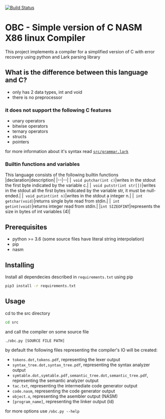 [![Build Status](https://travis-ci.com/llpinokio/obc.png?branch=master)](https://travis-ci.com/llpinokio/obc)
# OBC - Simple version of C NASM X86 linux Compiler
This project implements a compiler for a simplified version of C with error recovery
using python and Lark parsing library

## What is the difference between this language and C?
* only has 2 data types, int and void
* there is no preprocessor

### it does not support the following C features
* unary operators
* bitwise operators
* ternary operators
* structs
* pointers

for more information about it's syntax read [`src/grammar.lark`](src/grammar.lark)

### Builtin functions and variables
This language consists of the following builtin functions
|declaration|description|
|--|--|
|``` void putchar(int c)```|writes in the stdout the first byte indicated by the variable c.|
|``` void putstr(int str[])```|writes in the stdout all the first bytes indicated by the variable str, it must be null-ended.|
|``` void putint(int n)```|writes in the stdout a integer n.|
|``` int getchar(void)```|returns single byte read from stdin.|
|``` int getint(void)```|returns integer read from stdin.|
|```int SIZEOFINT```|represents the size in bytes of int variables (4)|


## Prerequisites

* python >= 3.6 (some source files have literal string interpolation)
* pip
* nasm

## Installing

Install all dependecies described in `requirements.txt` using pip

```bash
pip3 install -r requirements.txt
```
## Usage
cd to the src directory 

```bash
cd src
```

and call the compiler on some source file

```bash
./obc.py [SOURCE FILE PATH]
```

by default the following files representing the compiler's IO will be created:
* `tokens.dot,tokens.pdf`, representing the lexer output
* `syntax_tree.dot,syntax_tree.pdf`, representing the syntax analyzer output
* `symtable.dot,symtable.pdf,semantic_tree.dot,semantic_tree.pdf`, representing the semantic analyzer output
* `tac.txt`, representing the intermediate code generator output
* `code.nasm`, representing the code generator output
* `object.o`, representing the asembler output (NASM)
* `[program_name]`, representing the linker output (ld)

for more options use `/obc.py --help`